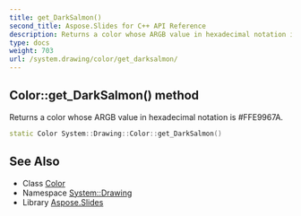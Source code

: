 ```yaml
---
title: get_DarkSalmon()
second_title: Aspose.Slides for C++ API Reference
description: Returns a color whose ARGB value in hexadecimal notation is #FFE9967A.
type: docs
weight: 703
url: /system.drawing/color/get_darksalmon/
---
```

## Color::get_DarkSalmon() method


Returns a color whose ARGB value in hexadecimal notation is #FFE9967A.

```cpp
static Color System::Drawing::Color::get_DarkSalmon()
```

## See Also

* Class [Color](../)
* Namespace [System::Drawing](../../)
* Library [Aspose.Slides](../../../)